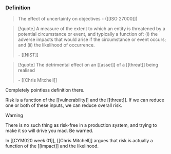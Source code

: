 ### Definition

>The effect of uncertainty on objectives 
>\- ([[ISO 27000]])

>[!quote] A measure of the extent to which an entity is threatened by a potential circumstance or event, and typically a function of: (i) the adverse impacts that would arise if the circumstance or event occurs; and (ii) the likelihood of occurrence.
>
>\- [[NIST]]

>[!quote] The detrimental effect on an [[asset]] of a [[threat]] being realised
>
>\- [[Chris Mitchell]]


Completely pointless definition there.

Risk is a function of the [[vulnerability]] and the [[threat]]. If we can reduce one or both of these inputs, we can reduce overall risk.

>[!warning]
>There is no such thing as risk-free in a production system, and trying to make it so will drive you mad. Be warned.

In [[CYM020 week 01]], [[Chris Mitchell]] argues that risk is actually a function of the [[impact]] and the likelihood. 